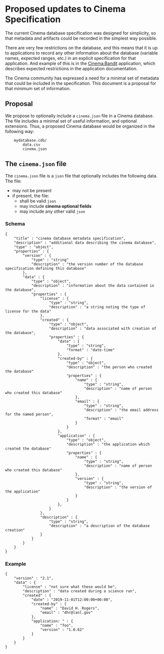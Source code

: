 # Proposed updates to Cinema Specification

The current Cinema database specification was designed for simplicity, so that metadata and artifacts could be recorded in the simplest way possible.

There are very few restrictions on the database, and this means that it is up to applications to record any other information about the database (variable names, expected ranges, etc.) in an explicit specification for that application. And example of this is in the [Cinema:Bandit](https://github.com/cinemascience/cinema_bandit) application, which describes expected restrictions in the application documentation.

The Cinema community has expressed a need for a minimal set of metadata that could be included in the specification. This document is a proposal for that minimum set of information.

## Proposal

We propose to optionally include a `cinema.json` file in a Cinema database. The file includes a minimal set of useful information, and optional extensions. Thus, a proposed Cinema database would be organized in the following way:


```
    mydatabase.cdb/
        data.csv
        cinema.json
```

## The `cinema.json` file

The `cinema.json` file is a `json` file that optionally includes the following data. The file:

- may not be present
- if present, the file:
    - shall be valid `json`
    - may include **cinema optional fields**
    - may include any other valid `json`

### Schema

```
{
    "title" : "cinema database metadata specification",
    "description" : "additional data describing the cinema database",
    "type" : "object",
    "properties" : {
        "version" : {
            "type" : "string"
            "description" : "the version number of the database specification defining this database"
        },
        "data" : {
            "type" : "object",
            "description" : "information about the data contained in the database",
            "properties" : {
                "license" : {
                    "type" : "string",
                    "description" : "a string noting the type of license for the data"
                },
                "created" : {
                    "type" : "object",
                    "description" : "data associated with creation of the database",
                    "properties" : {
                        "date" : {
                            "type" : "string",
                            "format" : "date-time"
                        },
                        "created-by" : {
                            "type" : "object",
                            "description" : "the person who created the database"
                            "properties" : {
                                "name" : {
                                    "type" : "string",
                                    "description" : "name of person who created this database"
                                },
                                "email" : {
                                    "type" : "string",
                                    "description" : "the email address for the named person",
                                    "format" : "email"
                                }
                            }
                        },
                        "application" : {
                            "type" : "object",
                            "description" : "the application which created the database"
                            "properties" : {
                                "name" : {
                                    "type" : "string",
                                    "description" : "name of person who created this database"
                                },
                                "version" : {
                                    "type" : "string",
                                    "description" : "the version of the application"
                                }
                            }
                        },
                    }
                },
                "description" : {
                	"type" : "string",
                    "description" : "a description of the database creation"
                }
            }
        }
    }
}
```

### Example

```
{
    "version" : "2.1",
    "data" : {
        "license" : "not sure what these would be",
        "description" : "data created during a science run",
        "created" : {
            "date" : "2019-11-01T12:00:00+00:00",
            "created-by" : {
                "name" : "David H. Rogers",
                "email" : "dhr@lanl.gov"
            },
            "application: " : {
                "name" : "foo",
                "version" : "1.0.62"
            }
        }
    }
}
```
 



